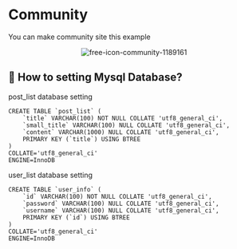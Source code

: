 # Community

You can make community site this example

<div align=center>
  
![free-icon-community-1189161](https://user-images.githubusercontent.com/19648818/105666002-985e3a80-5f1b-11eb-93df-ec4fefb90a47.png)

</div>


## 👫 How to setting Mysql Database?

post_list database setting

```
CREATE TABLE `post_list` (
	`title` VARCHAR(100) NOT NULL COLLATE 'utf8_general_ci',
	`small_title` VARCHAR(100) NULL COLLATE 'utf8_general_ci',
	`content` VARCHAR(1000) NULL COLLATE 'utf8_general_ci',
	PRIMARY KEY (`title`) USING BTREE
)
COLLATE='utf8_general_ci'
ENGINE=InnoDB
```

user_list database setting
```
CREATE TABLE `user_info` (
	`id` VARCHAR(100) NOT NULL COLLATE 'utf8_general_ci',
	`password` VARCHAR(100) NULL COLLATE 'utf8_general_ci',
	`username` VARCHAR(100) NULL COLLATE 'utf8_general_ci',
	PRIMARY KEY (`id`) USING BTREE
)
COLLATE='utf8_general_ci'
ENGINE=InnoDB
```
